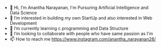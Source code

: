 - 👋 Hi, I’m Anantha Narayanan, I'm Pursuring Artificial Intelligence and Data Science
- 👀 I’m interested in building my own StartUp and also interested in Web Development
- 🌱 I’m currently learning c programming and Data Structure
- 💞️ I’m looking to collaborate with people who have same passion as I'm
- 📫 How to reach me https://www.instagram.com/anantha_narayanan28/

<!---
AnanthaNarayanan28/AnanthaNarayanan28 is a ✨ special ✨ repository because its `README.md` (this file) appears on your GitHub profile.
You can click the Preview link to take a look at your changes.
--->
